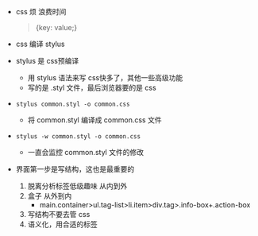 - css 烦 浪费时间
    > {key: value;}

- css 编译 stylus 
- stylus 是 css预编译
    - 用 stylus 语法来写 css快多了，其他一些高级功能
    - 写的是 .styl 文件，最后浏览器要的是 css

- `stylus common.styl -o common.css` 
    - 将 common.styl 编译成 common.css 文件
- `stylus -w common.styl -o common.css`
    - 一直会监控 common.styl 文件的修改

- 界面第一步是写结构，这也是最重要的
    1. 脱离分析标签低级趣味 从内到外
    2. 盒子 从外到内
        - main.container>ul.tag-list>li.item>div.tag>.info-box+.action-box
    3. 写结构不要去管 css 
    4. 语义化，用合适的标签
